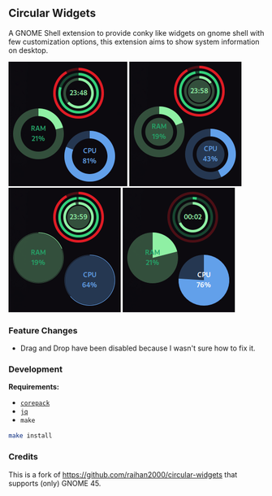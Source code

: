 ## Circular Widgets

A GNOME Shell extension to provide conky like widgets on gnome shell with few customization options, this extension aims to show system information on desktop.

![demo0](screenshots/screenshot0.png) ![demo1](screenshots/screenshot1.png)
![demo2](screenshots/screenshot2.png) ![demo3](screenshots/screenshot3.png)

### Feature Changes

* Drag and Drop have been disabled because I wasn't sure how to fix it.

### Development

**Requirements:**
* [`corepack`](https://nodejs.org/)
* [`jq`](https://jqlang.github.io/jq/)
* `make`

```sh
make install
```

### Credits

This is a fork of https://github.com/raihan2000/circular-widgets that supports (only) GNOME 45.
